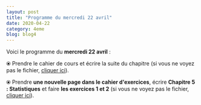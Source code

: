 ```yaml
---
layout: post
title: "Programme du mercredi 22 avril"
date: 2020-04-22
category: 4eme
blog: blog4
---
```


Voici le programme du <b>mercredi 22 avril</b> :

⦿ Prendre le cahier de cours et écrire la suite du chapitre (si vous ne voyez pas le fichier, <a href="/cours/4eme/4eme_chapitre_5_statistiques_2_v2.pdf">cliquer ici</a>).

<object data="/cours/4eme/4eme_chapitre_5_statistiques_2_v2.pdf" width="100%" height="500" type='application/pdf'></object>

⦿ Prendre <strong>une nouvelle page dans le cahier d'exercices</strong>, écrire <strong>Chapitre 5 : Statistiques</strong> et faire <b>les exercices 1 et 2</b> (si vous ne voyez pas le fichier, <a href="/exercices/4eme/4eme_exercices_mercredi_22_avril_2020.pdf">cliquer ici</a>). 

<object data="/exercices/4eme/4eme_exercices_mercredi_22_avril_2020.pdf" width="100%" height="500" type='application/pdf'></object>
